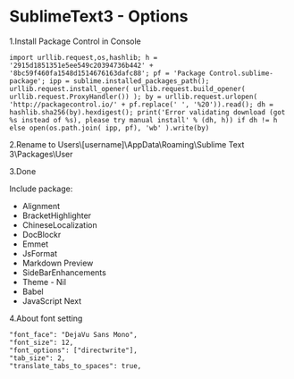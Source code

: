 SublimeText3 - Options
====
1.Install Package Control in Console
```
import urllib.request,os,hashlib; h = '2915d1851351e5ee549c20394736b442' + '8bc59f460fa1548d1514676163dafc88'; pf = 'Package Control.sublime-package'; ipp = sublime.installed_packages_path(); urllib.request.install_opener( urllib.request.build_opener( urllib.request.ProxyHandler()) ); by = urllib.request.urlopen( 'http://packagecontrol.io/' + pf.replace(' ', '%20')).read(); dh = hashlib.sha256(by).hexdigest(); print('Error validating download (got %s instead of %s), please try manual install' % (dh, h)) if dh != h else open(os.path.join( ipp, pf), 'wb' ).write(by)
```
2.Rename to Users\\[username]\AppData\Roaming\Sublime Text 3\Packages\User 
    
3.Done

Include package: 
* Alignment
* BracketHighlighter
* ChineseLocalization
* DocBlockr
* Emmet
* JsFormat
* Markdown Preview
* SideBarEnhancements
* Theme - Nil
* Babel
* JavaScript Next

4.About font setting
```
"font_face": "DejaVu Sans Mono", 
"font_size": 12, 
"font_options": ["directwrite"], 
"tab_size": 2, 
"translate_tabs_to_spaces": true,
```
